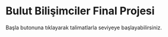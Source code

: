# Bulut Bilişimciler Final Projesi

Başla butonuna tıklayarak talimatlarla seviyeye başlayabilirsiniz.

